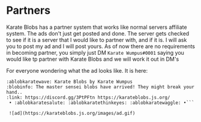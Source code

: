 # Partners
Karate Blobs has a partner system that works like normal servers affiliate system. The ads don't just get posted and done. The server gets checked to see if it is a server that I would like to partner with, and if it is. I will ask you to post my ad and I will post yours. As of now there are no requirements in becoming partner, you simply just DM `Karate Wumpus#0001` saying you would like tp partner with Karate Blobs and we will work it out in DM's

For everyone wondering what the ad looks like. It is here:
```Want to try out some cool variants of the classic blobs? Then try
:ablobkaratewave: Karate Blobs by Karate Wumpus
:blobinfo: The master sensei blobs have arrived! They might break your hand..
:link: https://discord.gg/3PtPFtn https://karateblobs.js.org/
 • :ablobkaratesalute: :ablobkaratethinkeyes: :ablobkaratewaggle: •```
 
 ![ad](https://karateblobs.js.org/images/ad.gif)
